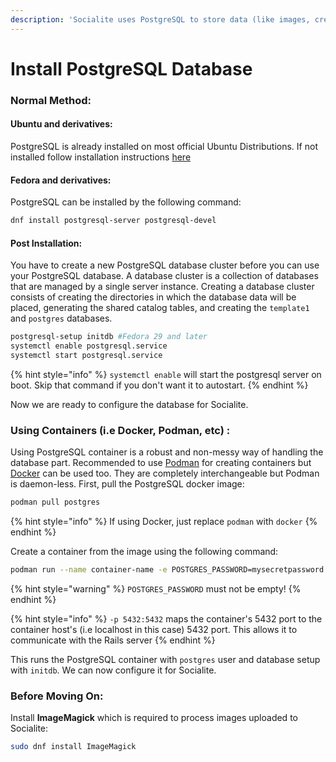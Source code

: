 ```yaml
---
description: 'Socialite uses PostgreSQL to store data (like images, credentials, etc)'
---
```


# Install PostgreSQL Database

### Normal Method:

#### Ubuntu and derivatives:

PostgreSQL is already installed on most official Ubuntu Distributions. If not installed follow installation instructions [here](https://www.postgresql.org/download/linux/ubuntu/)

#### Fedora and derivatives:

PostgreSQL can be installed by the following command:

```bash
dnf install postgresql-server postgresql-devel
```

#### Post Installation:

You have to create a new PostgreSQL database cluster before you can use your PostgreSQL database. A database cluster is a collection of databases that are managed by a single server instance. Creating a database cluster consists of creating the directories in which the database data will be placed, generating the shared catalog tables, and creating the `template1` and `postgres` databases.

```bash
postgresql-setup initdb #Fedora 29 and later
systemctl enable postgresql.service
systemctl start postgresql.service
```

{% hint style="info" %}
`systemctl enable` will start the postgresql server on boot. Skip that command if you don't want it to autostart.
{% endhint %}

Now we are ready to configure the database for Socialite.

### Using Containers \(i.e Docker, Podman, etc\) :

Using PostgreSQL container is a robust and non-messy way of handling the database part. Recommended to use [Podman](https://podman.io/getting-started/) for creating containers but [Docker](https://docs.docker.com/get-docker/) can be used too. They are completely interchangeable but Podman is daemon-less. First, pull the PostgreSQL docker image:

```bash
podman pull postgres
```

{% hint style="info" %}
If using Docker, just replace `podman` with `docker`
{% endhint %}

Create a container from the image using the following command:

```bash
podman run --name container-name -e POSTGRES_PASSWORD=mysecretpassword -p 5432:5432 -d postgres
```

{% hint style="warning" %}
`POSTGRES_PASSWORD` must not be empty!
{% endhint %}

{% hint style="info" %}
`-p 5432:5432` maps the container's 5432 port to the container host's \(i.e localhost in this case\) 5432 port. This allows it to communicate with the Rails server
{% endhint %}

This runs the PostgreSQL container with `postgres` user and database setup with `initdb`.  We can now configure it for Socialite.

### Before Moving On:

Install **ImageMagick** which is required to process images uploaded to Socialite:

```bash
sudo dnf install ImageMagick
```

